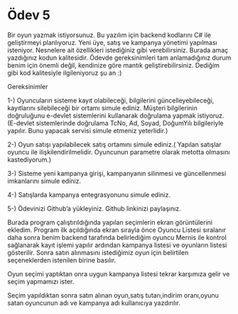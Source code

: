 #  Ödev 5
Bir oyun yazmak istiyorsunuz. Bu yazılım için backend kodlarını C# ile geliştirmeyi planlıyoruz. Yeni üye, satış ve kampanya yönetimi yapılması isteniyor. Nesnelere ait özellikleri istediğiniz gibi verebilirsiniz. Burada amaç yazdığınız kodun kalitesidir. Ödevde gereksinimleri tam anlamadığınız durum benim için önemli değil, kendinize göre mantık geliştirebilirsiniz. Dediğim gibi kod kalitesiyle ilgileniyoruz şu an :)



Gereksinimler

1-)	Oyuncuların sisteme kayıt olabileceği, bilgilerini güncelleyebileceği, kayıtlarını silebileceği bir ortamı simule ediniz. Müşteri bilgilerinin doğruluğunu e-devlet sistemlerini kullanarak doğrulama yapmak istiyoruz. (E-devlet sistemlerinde doğrulama TcNo, Ad, Soyad, DoğumYılı bilgileriyle yapılır. Bunu yapacak servisi simule etmeniz yeterlidir.)

2-)	Oyun satışı yapılabilecek satış ortamını simule ediniz.( Yapılan satışlar oyuncu ile ilişkilendirilmelidir. Oyuncunun parametre olarak metotta olmasını kastediyorum.)

3-)	Sisteme yeni kampanya girişi, kampanyanın silinmesi ve güncellenmesi imkanlarını simule ediniz.

4-)	Satışlarda kampanya entegrasyonunu simule ediniz.

5-) Ödevinizi Github’a yükleyiniz. Github linkinizi paylaşınız.

Burada program çalıştırıldığında yapılan seçimlerin ekran görüntülerini ekledim. Program ilk açıldığında ekran sırayla önce Oyuncu Listesi sıralanır daha sonra benim backend tarafında belirlediğim oyuncu Mernis ile kontrol sağlanarak kayıt işlemi yapılır ardından kampanya listesi ve oyunların listesi gösterilir. Sonra satın alınmasını istediğimiz oyun için belirtilen seçeneklerden istenilen birine basılır.

Oyun seçimi yaptıktan onra uygun kampanya listesi tekrar karşımıza gelir ve seçim yapmamızı ister.

Seçim yapıldıktan sonra satın alınan oyun,satış tutarı,indirim oranı,oyunu satan oyuncunun adı ve kampanya adı kullanıcıya yazdırılır.
